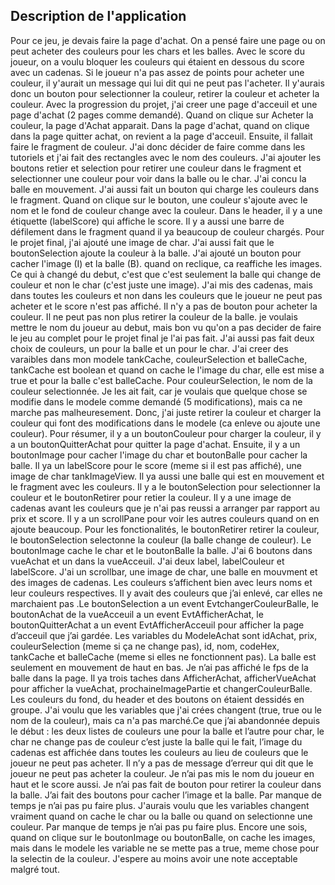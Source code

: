 ## Description de l'application

Pour ce jeu, je devais faire la page d'achat. On a pensé faire une page ou on peut acheter des couleurs pour les chars et les balles.
Avec le score du joueur, on a voulu bloquer les couleurs qui étaient en dessous du score avec un cadenas. Si le joueur n'a pas assez de
points pour acheter une couleur, il y'aurait un message qui lui dit qui ne peut pas l'acheter. Il y'aurais donc un bouton pour
selectionner la couleur, retirer la couleur et acheter la couleur. Avec la progression du projet, j'ai creer une page d'acceuil et une
page d'achat (2 pages comme demandé). Quand on clique sur Acheter la couleur, la page d'Achat apparait. Dans la page d'achat, quand on
clique dans la page quitter achat, on revient a la page d'acceuil. Ensuite, il fallait faire le fragment de couleur. J'ai donc décider de
faire comme dans les tutoriels et j'ai fait des rectangles avec le nom des couleurs. J'ai ajouter les boutons retier et selection pour
retirer une couleur dans le fragment et selectionner une couleur pour voir dans la balle ou le char. J'ai concu la balle en mouvement.
J'ai aussi fait un bouton qui charge les couleurs dans le fragment. Quand on clique sur le bouton, une couleur s'ajoute avec le nom et le
fond de couleur change avec la couleur. Dans le header, il y a une étiquette (labelScore) qui affiche le score. Il y a aussi une barre de
défilement dans le fragment quand il ya beaucoup de couleur chargés. Pour le projet final, j'ai ajouté une image de char. J'ai aussi fait
que le boutonSelection ajoute la couleur à la balle. J'ai ajouté un bouton pour cacher l'image (I) et la balle (B). quand on reclique, ca
reaffiche les images. Ce qui à changé du debut, c'est que c'est seulement la balle qui change de couleur et non le char (c'est juste une
image). J'ai mis des cadenas, mais dans toutes les couleurs et non dans les couleurs que le joueur ne peut pas acheter et le score n'est
pas affiché. Il n'y a pas de bouton pour acheter la couleur. Il ne peut pas non plus retirer la couleur de la balle. je voulais mettre le
nom du joueur au debut, mais bon vu qu'on a pas decider de faire le jeu au complet pour le projet final je l'ai pas fait. J'ai aussi pas
fait deux choix de couleurs, un pour la balle et un pour le char. J'ai creer des varaibles dans mon modele
tankCache, couleurSelection et balleCache, tankCache est boolean et quand on cache le l'image du char, elle est
mise a true et pour la balle c'est balleCache. Pour couleurSelection, le nom de la couleur selectionnée. Je les
ait fait, car je voulais que quelque chose se modifie dans le modele comme demandé (5 modifications), mais ca
ne marche pas malheuresement. Donc, j'ai juste retirer la couleur et charger la couleur qui font des
modifications dans le modele (ca enleve ou ajoute une couleur). Pour résumer, il y a un boutonCouleur pour
charger la couleur, il y a un boutonQuitterAchat pour quitter la page d'achat. Ensuite, il y a un boutonImage
pour cacher l'image du char et boutonBalle pour cacher la balle. Il ya un labelScore pour le score (meme si il
est pas affiché), une image de char tankImageView. Il ya aussi une balle qui est en mouvement et le fragment
avec les couleurs. Il y a le boutonSelection pour selectionner la couleur et le boutonRetirer pour retier la
couleur. Il y a une image de cadenas avant les couleurs que je n'ai pas reussi a arranger par rapport au prix
et score. Il y a un scrollPane pour voir les autres couleurs quand on en ajoute beaucoup. Pour les
fonctionalités, le boutonRetirer retirer la couleur, le boutonSelection selectonne la couleur (la balle change
de couleur). Le boutonImage cache le char et le boutonBalle la balle. J'ai 6 boutons dans vueAchat et un dans
la vueAcceuil. J'ai deux label, labelCouleur et labelScore. J'ai un scrollbar, une image de char, une balle en
mouvment et des images de cadenas. Les couleurs s’affichent bien avec leurs noms et leur couleurs respectives.
Il y avait des couleurs que j’ai enlevé, car elles ne marchaient pas .Le boutonSelection a un event
EvtchangerCouleurBalle, le boutonAchat de la vueAcceuil a un event EvtAfficherAchat, le boutonQuitterAchat a un
event EvtAfficherAcceuil pour afficher la page d’acceuil que j’ai gardée. Les variables du ModeleAchat sont
idAchat, prix, couleurSelection (meme si ça ne change pas), id, nom, codeHex, tankCache et balleCache (meme si
elles ne fonctionnent pas). La balle est seulement en mouvement de haut en bas. Je n’ai pas affiché le fps de
la balle dans la page. Il ya trois taches dans AfficherAchat, afficherVueAchat pour afficher la vueAchat,
prochaineImagePartie et changerCouleurBalle. Les couleurs du fond, du header et des boutons on étaient dessidés
en groupe. J'ai voulu que les variables que j'ai crées changent (true, true ou le nom
de la couleur), mais ca n'a pas marché.Ce que j’ai abandonnée depuis le début : les deux listes de couleurs une
pour la balle et l’autre pour char, le char ne change pas de couleur c’est juste la balle qui le fait, l’image
du cadenas est affichée dans toutes les couleurs au lieu de couleurs que le joueur ne peut pas acheter. Il n’y
a pas de message d’erreur qui dit que le joueur ne peut pas acheter la couleur. Je n’ai pas mis le nom du
joueur en haut et le score aussi. Je n’ai pas fait de bouton pour retirer la couleur dans la balle. J’ai fait
des boutons pour cacher l’image et la balle. Par manque de temps je n’ai pas pu faire plus. J'aurais voulu que
les variables changent vraiment quand on cache le char ou la balle ou quand on selectionne une couleur. Par
manque de temps je n’ai pas pu faire plus. Encore une sois, quand on clique sur le boutonImage ou boutonBalle,
on cache les images, mais dans le modele les variable ne se mette pas a true, meme chose pour la selectin de la
couleur. J'espere au moins avoir une note acceptable malgré tout.
